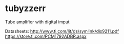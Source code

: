 # tubyzzerr
Tube amplifier with digital imput

Datasheets:
http://www.ti.com/lit/ds/symlink/dix9211.pdf
https://store.ti.com/PCM1792ADBR.aspx
